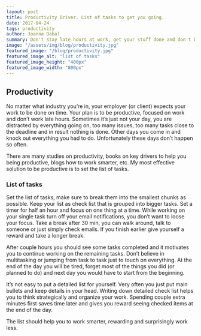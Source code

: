 ```yaml
---
layout: post
title: Productivity Driver. List of tasks to get you going.
date: 2017-04-24
tags: productivity
author: Joanna Dabal
summary: Don't stay late hours at work, get your stuff done and don't be distracted. Creating list of tasks as one of the most effective solutions to be productive. 
image: "/assets/img/blog/productivity.jpg"
featured_image: "/blog/productivity.jpg"
featured_image_alt: "list of tasks"
featured_image_height: "400px"
featured_image_width: "800px"
---
```


## Productivity

No matter what industry you’re in, your employer (or client) expects your work to be done on time. Your plan is to be productive, focused on work and don’t work late hours. Sometimes it’s just not your day, you are distracted by everything going on, too many issues, too many tasks close to the deadline and in result nothing is done. Other days you come in and knock out everything you had to do. Unfortunately these days don’t happen so often. 

There are many studies on productivity, books on key drivers to help you being productive, blogs how to work smarter, etc. My most effective solution to be productive is to set the list of tasks.

### List of tasks

Set the list of tasks, make sure to break them into the smallest chunks as possible. Keep your list as check list that is grouped into bigger tasks. Set a timer for half an hour and focus on one thing at a time. While working on your single task turn off your email notifications, you don’t want to loose your focus. Take a break after 30 min, you can walk around, talk to someone or just simply check emails. If you finish earlier give yourself a reward and take a longer break. 

After couple hours you should see some tasks completed and it motivates you to continue working on the remaining tasks. Don’t believe in multitasking or jumping from task to task just to touch on everything. At the end of the day you will be tired, forget most of the things you did (or planned to do) and next day you would have to start from the beginning. 

It’s not easy to put a detailed list for yourself. Very often you just put main bullets and keep details in your head. Writing down detailed check list helps you to think strategically and organize your work. Spending couple extra minutes first saves time later and gives you reward seeing checked items at the end of the day. 

The list should help you to work smarter, rewarding and surprisingly work less.  